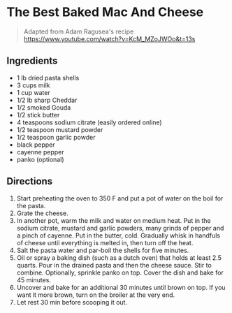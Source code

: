 # The Best Baked Mac And Cheese

> Adapted from Adam Ragusea's recipe https://www.youtube.com/watch?v=KcM_MZoJWOo&t=13s

## Ingredients
* 1 lb dried pasta shells
* 3 cups milk 
* 1 cup water
* 1/2 lb sharp Cheddar
* 1/2 smoked Gouda
* 1/2 stick butter
* 4 teaspoons sodium citrate (easily ordered online)
* 1/2 teaspoon mustard powder
* 1/2 teaspoon garlic powder
* black pepper
* cayenne pepper
* panko (optional)

## Directions

1. Start preheating the oven to 350 F and put a pot of water on the boil for the pasta.
1. Grate the cheese.
1. In another pot, warm the milk and water on medium heat. Put in the sodium citrate, mustard and garlic powders, many grinds of pepper and a pinch of cayenne. Put in the butter, cold. Gradually whisk in handfuls of cheese until everything is melted in, then turn off the heat.
1. Salt the pasta water and par-boil the shells for five minutes.
1. Oil or spray a baking dish (such as a dutch oven) that holds at least 2.5 quarts. Pour in the drained pasta and then the cheese sauce. Stir to combine. Optionally, sprinkle panko on top. Cover the dish and bake for 45 minutes.
1. Uncover and bake for an additional 30 minutes until brown on top. If you want it more brown, turn on the broiler at the very end.
1. Let rest 30 min before scooping it out.
